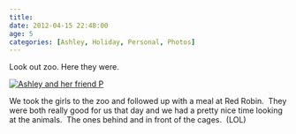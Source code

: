 ```yaml
---
title: 
date: 2012-04-15 22:48:00
age: 5
categories: [Ashley, Holiday, Personal, Photos]
---
```

Look out zoo. Here they were.

[<img src="https://lh3.googleusercontent.com/KGpd49-hTgo_okgs7sVfDLonET2SFt6J9Lqw18ea_rrhpyhx1CkEjDH0vFaIGxnXiMeM3NDpSBr6RLvkA1Nxv-pwkJG26xQhq2q98B1t8oakjNeQXfA4oYUqIGxTIxwofNXh6BkSIzRxJkQwzYPvPV1Qn4-tD8YL92ywXIcayrUUaVFd6SCM7JtV7jDuIVQJOKe-hX_OiNde5WeOrh0Ya01QDv1wXuydawIxEir-eO3NXRIrmE-LKNIc4KGxP1yMYqKZUm3aqzbG2yEdsPM2gcLum8tMSmP07N_9ZQOXukP6BGMQmRoy0_LZCy1_riQolJAQtP2oQuWdFnWunfHJy8hbU9rUNnh-F8KbAmXxT-CtGat96qsf-5_ZGMOf-4LX5wUjCwl3FKAql7qBwo29T-joaYZxr2jWl554kmFd_JbKFFLTBEBamW7v03z-9f217U2FNC8F4utUGZkl0FFzQ47zlDpT0BElJer36cbDMtvIFFunjW2rLm1bIIQ8KsyRhRL7qqPYm77YOZ7e0Dv1bVsD-gO5TouWc1aTbixzy4QRFwafqreLeqpr6LEC4vBCZvcmOFHAbRrKe7h9lIV3X6_v7IpHnxc1aq_zfUOLSdmE3CJfh-ukoszuTeWRyDE1dcoPyeByy2qv-RIq-GdtVF1b3g=w1698-h1273-no" alt="Ashley and her friend P" class="wyseguys-album"/>](https://photos.google.com/album/AF1QipPnCknvtvnDH9tvEMOuZxZKomiYrL6wQzGSWegD?key=CO-Q4ur_j9zq1wE)

We took the girls to the zoo and followed up with a meal at Red Robin.  They were both really good for us that day and we had a pretty nice time looking at the animals.  The ones behind and in front of the cages.  (LOL)

